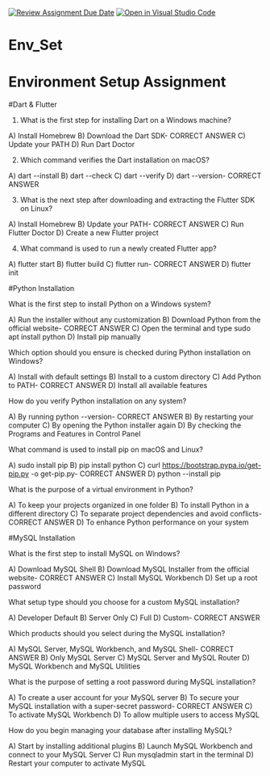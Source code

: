 [![Review Assignment Due Date](https://classroom.github.com/assets/deadline-readme-button-22041afd0340ce965d47ae6ef1cefeee28c7c493a6346c4f15d667ab976d596c.svg)](https://classroom.github.com/a/vnsr1XuU)
[![Open in Visual Studio Code](https://classroom.github.com/assets/open-in-vscode-2e0aaae1b6195c2367325f4f02e2d04e9abb55f0b24a779b69b11b9e10269abc.svg)](https://classroom.github.com/online_ide?assignment_repo_id=15636325&assignment_repo_type=AssignmentRepo)
# Env_Set

# Environment Setup Assignment

#Dart & Flutter

1. What is the first step for installing Dart on a Windows machine?

A) Install Homebrew
B) Download the Dart SDK- CORRECT ANSWER
C) Update your PATH
D) Run Dart Doctor


2. Which command verifies the Dart installation on macOS?

A) dart --install
B) dart --check
C) dart --verify
D) dart --version- CORRECT ANSWER


3. What is the next step after downloading and extracting the Flutter SDK on Linux?

A) Install Homebrew
B) Update your PATH- CORRECT ANSWER
C) Run Flutter Doctor
D) Create a new Flutter project


4. What command is used to run a newly created Flutter app?

A) flutter start
B) flutter build
C) flutter run- CORRECT ANSWER
D) flutter init


#Python Installation

What is the first step to install Python on a Windows system?

A) Run the installer without any customization
B) Download Python from the official website- CORRECT ANSWER
C) Open the terminal and type sudo apt install python
D) Install pip manually

Which option should you ensure is checked during Python installation on Windows?

A) Install with default settings
B) Install to a custom directory
C) Add Python to PATH- CORRECT ANSWER
D) Install all available features

How do you verify Python installation on any system?

A) By running python --version- CORRECT ANSWER
B) By restarting your computer
C) By opening the Python installer again
D) By checking the Programs and Features in Control Panel

What command is used to install pip on macOS and Linux?

A) sudo install pip
B) pip install python
C) curl https://bootstrap.pypa.io/get-pip.py -o get-pip.py- CORRECT ANSWER
D) python --install pip

What is the purpose of a virtual environment in Python?

A) To keep your projects organized in one folder
B) To install Python in a different directory
C) To separate project dependencies and avoid conflicts- CORRECT ANSWER
D) To enhance Python performance on your system

#MySQL Installation

What is the first step to install MySQL on Windows?

A) Download MySQL Shell
B) Download MySQL Installer from the official website- CORRECT ANSWER
C) Install MySQL Workbench
D) Set up a root password

What setup type should you choose for a custom MySQL installation?

A) Developer Default
B) Server Only
C) Full
D) Custom- CORRECT ANSWER

Which products should you select during the MySQL installation?

A) MySQL Server, MySQL Workbench, and MySQL Shell- CORRECT ANSWER
B) Only MySQL Server
C) MySQL Server and MySQL Router
D) MySQL Workbench and MySQL Utilities

What is the purpose of setting a root password during MySQL installation?

A) To create a user account for your MySQL server
B) To secure your MySQL installation with a super-secret password- CORRECT ANSWER
C) To activate MySQL Workbench
D) To allow multiple users to access MySQL

How do you begin managing your database after installing MySQL?

A) Start by installing additional plugins
B) Launch MySQL Workbench and connect to your MySQL Server
C) Run mysqladmin start in the terminal
D) Restart your computer to activate MySQL
